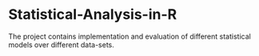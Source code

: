 # Statistical-Analysis-in-R
The project contains implementation and evaluation of  different statistical models over different data-sets.
